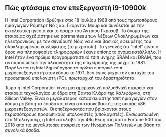 ## Πώς φτάσαμε στον επεξεργαστή i9-10900k
 Η Intel Corporation ιδρύθηκε στις 18 Ιουλίου 1968 από τους πρωτοπόρους ημιαγωγών Ρόμπερτ Νόις 
και Γκόρντον Μούρ και συνδέεται με την εκτελεστική ηγεσία και το όραμα του Άντριου Γκροουβ. Το όνομα της εταιρείας σχεδιάστηκε ως portmanteau των λέξεων
Ολοκληρωμένων και ηλεκτρονικών, με τον συνιδρυτή Νόις να είναι βασικός εφευρέτης του ολοκληρωμένου κυκλώματος (το μικροτσίπ). Το γεγονός ότι "intel" είναι ο όρος για πληροφορίες 
πληροφοριών έκανε επίσης το όνομα κατάλληλο. Η Intel ήταν ένα πρώιμο προγραμματιστικό τσιπ μνήμης SRAM και DRAM, που αντιπροσώπευε την πλειονότητα της επιχείρησής της
μέχρι το 1981. Παρόλο που η Intel δημιούργησε το πρώτο εμπορικό τσιπ μικροεπεξεργαστή στον κόσμο το 1971, δεν έγινε μέχρι την επιτυχία του προσωπικού υπολογιστή (PC). πρωταρχική
του δραστηριότητα.

 Τώρα η Intel Corporation είναι μια αμερικανική πολυεθνική εταιρεία και εταιρεία τεχνολογίας με έδρα στη Σάντα Κλάρα της Καλιφόρνια, στη Silicon Valley. Είναι ο μεγαλύτερος κατασκευαστής τσιπ ημιαγωγών στον κόσμο με βάση τα έσοδα και είναι ο κατασκεβαστής της σειράς x86 μικροεπεξεργαστών. Οι επεξεργαστές που βρίσκονται στους περισσότερους προσωπικούς υπολογιστές (υπολογιστές). Ενσωματωμένη στο Ντελαγουέρ, η Intel κατέλαβε την 46η θέση στη λίστα Fortune 500 του 2018 από τις μεγαλύτερες εταιρείες των Ηνωμένων Πολιτειών με βάση τα συνολικά έσοδα.
